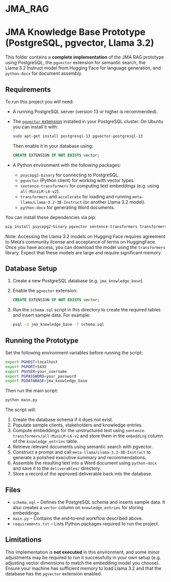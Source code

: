 # JMA_RAG
JMA Knowledge Base Prototype (PostgreSQL, pgvector, Llama 3.2)
=============================================================

This folder contains a **complete implementation** of the
JMA RAG prototype using PostgreSQL, the `pgvector` extension for
semantic search, the Llama 3.2 Instruct model from Hugging Face for
language generation, and `python‑docx` for document assembly. 

Requirements
------------

To run this project you will need:

* A running PostgreSQL server (version 13 or higher is recommended).
* The [`pgvector` extension](https://github.com/pgvector/pgvector)
  installed in your PostgreSQL cluster.  On Ubuntu you can install it
  with:

  ```bash
  sudo apt-get install postgresql-13 pgvector-postgresql-13
  ```

  Then enable it in your database using:

  ```sql
  CREATE EXTENSION IF NOT EXISTS vector;
  ```

* A Python environment with the following packages:

  - `psycopg2-binary` for connecting to PostgreSQL.
  - `pgvector` (Python client) for working with vector types.
  - `sentence-transformers` for computing text embeddings (e.g. using
    `all-MiniLM-L6-v2`).
  - `transformers` and `accelerate` for loading and running
    `meta-llama/Llama-3.2-3B-Instruct` (or another Llama 3.2 model).
  - `python-docx` for generating Word documents.

You can install these dependencies via pip:

```bash
pip install psycopg2-binary pgvector sentence-transformers transformers accelerate python-docx
```

Note: Accessing the Llama 3.2 models on Hugging Face requires
agreement to Meta’s community license and acceptance of terms on
HuggingFace.  Once you have access, you can download the model using
the `transformers` library.  Expect that these models are large and
require significant memory.

Database Setup
--------------

1. Create a new PostgreSQL database (e.g. `jma_knowledge_base`).
2. Enable the `pgvector` extension:

   ```sql
   CREATE EXTENSION IF NOT EXISTS vector;
   ```
3. Run the `schema.sql` script in this directory to create the
   required tables and insert sample data.  For example:

   ```bash
   psql -d jma_knowledge_base -f schema.sql
   ```

Running the Prototype
---------------------

Set the following environment variables before running the script:

```bash
export PGHOST=localhost
export PGPORT=5432
export PGUSER=your_username
export PGPASSWORD=your_password
export PGDATABASE=jma_knowledge_base
```

Then run the main script:

```bash
python main.py
```

The script will:

1. Create the database schema if it does not exist.
2. Populate sample clients, stakeholders and knowledge entries.
3. Compute embeddings for the unstructured text using
   `sentence-transformers/all-MiniLM-L6-v2` and store them in the
   `embedding` column of the `knowledge_entries` table.
4. Retrieve relevant documents using semantic search with pgvector.
5. Construct a prompt and call `meta-llama/Llama-3.2-3B-Instruct` to
   generate a polished executive summary and recommendations.
6. Assemble the resulting text into a Word document using
   `python-docx` and save it to the `deliverables/` directory.
7. Store a record of the approved deliverable back into the database.

Files
-----

* `schema.sql` – Defines the PostgreSQL schema and inserts sample
  data.  It also creates a `vector` column on `knowledge_entries` for
  storing embeddings.
* `main.py` – Contains the end‑to‑end workflow described above.
* `requirements.txt` – Lists Python packages required to run the
  project.

Limitations
-----------

This implementation is **not executed** in this environment, and some
minor adjustments may be required to run it successfully in your own
setup (e.g. adjusting vector dimensions to match the embedding model
you choose).  Ensure your machine has sufficient memory to load
Llama 3.2 and that the database has the `pgvector` extension enabled.
